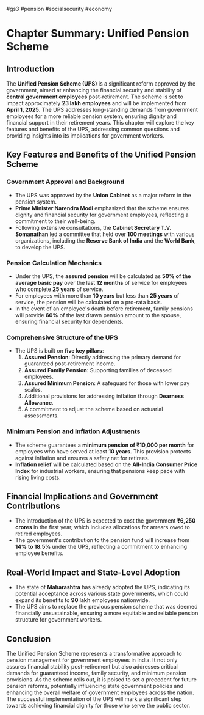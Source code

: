 #gs3 #pension #socialsecurity #economy 
# Chapter Summary: Unified Pension Scheme

## Introduction
The **Unified Pension Scheme (UPS)** is a significant reform approved by the government, aimed at enhancing the financial security and stability of **central government employees** post-retirement. The scheme is set to impact approximately **23 lakh employees** and will be implemented from **April 1, 2025**. The UPS addresses long-standing demands from government employees for a more reliable pension system, ensuring dignity and financial support in their retirement years. This chapter will explore the key features and benefits of the UPS, addressing common questions and providing insights into its implications for government workers.

## Key Features and Benefits of the Unified Pension Scheme
### Government Approval and Background
- The UPS was approved by the **Union Cabinet** as a major reform in the pension system.
- **Prime Minister Narendra Modi** emphasized that the scheme ensures dignity and financial security for government employees, reflecting a commitment to their well-being.
- Following extensive consultations, the **Cabinet Secretary T.V. Somanathan** led a committee that held over **100 meetings** with various organizations, including the **Reserve Bank of India** and the **World Bank**, to develop the UPS.

### Pension Calculation Mechanics
- Under the UPS, the **assured pension** will be calculated as **50% of the average basic pay** over the last **12 months** of service for employees who complete **25 years** of service.
- For employees with more than **10 years** but less than **25 years** of service, the pension will be calculated on a pro-rata basis.
- In the event of an employee's death before retirement, family pensions will provide **60%** of the last drawn pension amount to the spouse, ensuring financial security for dependents.

### Comprehensive Structure of the UPS
- The UPS is built on **five key pillars**:
  1. **Assured Pension**: Directly addressing the primary demand for guaranteed post-retirement income.
  2. **Assured Family Pension**: Supporting families of deceased employees.
  3. **Assured Minimum Pension**: A safeguard for those with lower pay scales.
  4. Additional provisions for addressing inflation through **Dearness Allowance**.
  5. A commitment to adjust the scheme based on actuarial assessments.

### Minimum Pension and Inflation Adjustments
- The scheme guarantees a **minimum pension of ₹10,000 per month** for employees who have served at least **10 years**. This provision protects against inflation and ensures a safety net for retirees.
- **Inflation relief** will be calculated based on the **All-India Consumer Price Index** for industrial workers, ensuring that pensions keep pace with rising living costs.

## Financial Implications and Government Contributions
- The introduction of the UPS is expected to cost the government **₹6,250 crores** in the first year, which includes allocations for arrears owed to retired employees.
- The government's contribution to the pension fund will increase from **14% to 18.5%** under the UPS, reflecting a commitment to enhancing employee benefits.

## Real-World Impact and State-Level Adoption
- The state of **Maharashtra** has already adopted the UPS, indicating its potential acceptance across various state governments, which could expand its benefits to **90 lakh** employees nationwide.
- The UPS aims to replace the previous pension scheme that was deemed financially unsustainable, ensuring a more equitable and reliable pension structure for government workers.

## Conclusion
The Unified Pension Scheme represents a transformative approach to pension management for government employees in India. It not only assures financial stability post-retirement but also addresses critical demands for guaranteed income, family security, and minimum pension provisions. As the scheme rolls out, it is poised to set a precedent for future pension reforms, potentially influencing state government policies and enhancing the overall welfare of government employees across the nation. The successful implementation of the UPS will mark a significant step towards achieving financial dignity for those who serve the public sector.
